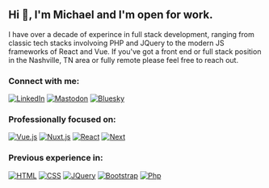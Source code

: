 ## Hi 👋, I'm Michael and I'm open for work.

I have over a decade of experince in full stack development, ranging from classic tech stacks involvoing PHP and JQuery to the modern JS frameworks of React and Vue. 
If you've got a front end or full stack position in the Nashville, TN area or fully remote please feel free to reach out.

### Connect with me:
[![LinkedIn][linkedin-shield]][linkedin-url]
[![Mastodon][mastodon-shield]][mastodon-url]
[![Bluesky][bluesky-shield]][bluesky-url]

### Professionally focused on:

[![Vue.js][Vue.js]][Vue-url]
[![Nuxt.js][Nuxt.js]][Nuxt-url]
[![React][React.js]][React-url]
[![Next][Next.js]][Next-url]

### Previous experience in:
[![HTML][HTML]][Html-url]
[![CSS][CSS]][Css-url]
[![JQuery][JQuery.com]][JQuery-url]
[![Bootstrap][Bootstrap.com]][Bootstrap-url]
[![Php][Php]][Php-url]

<!--
**michaelbelcher/michaelbelcher** is a ✨ _special_ ✨ repository because its `README.md` (this file) appears on your GitHub profile.

Here are some ideas to get you started:

- 🔭 I’m currently working on ...
- 🌱 I’m currently learning ...
- 👯 I’m looking to collaborate on ...
- 🤔 I’m looking for help with ...
- 💬 Ask me about ...
- 📫 How to reach me: ...
- 😄 Pronouns: ...
- ⚡ Fun fact: ...
-->
[contributors-shield]: https://img.shields.io/github/contributors/github_username/repo_name.svg?style=for-the-badge
[contributors-url]: https://github.com/github_username/repo_name/graphs/contributors
[forks-shield]: https://img.shields.io/github/forks/github_username/repo_name.svg?style=for-the-badge
[forks-url]: https://github.com/github_username/repo_name/network/members
[stars-shield]: https://img.shields.io/github/stars/github_username/repo_name.svg?style=for-the-badge
[stars-url]: https://github.com/github_username/repo_name/stargazers
[issues-shield]: https://img.shields.io/github/issues/github_username/repo_name.svg?style=for-the-badge
[issues-url]: https://github.com/github_username/repo_name/issues
[license-shield]: https://img.shields.io/github/license/github_username/repo_name.svg?style=for-the-badge
[license-url]: https://github.com/github_username/repo_name/blob/master/LICENSE.txt
[linkedin-shield]: https://img.shields.io/badge/-LinkedIn-black.svg?style=for-the-badge&logo=linkedin&colorB=0072b1
[linkedin-url]: https://www.linkedin.com/in/michaelbelcher/
[mastodon-shield]: https://img.shields.io/badge/-Mastodon-black.svg?style=for-the-badge&logo=mastodon&colorB=313144
[mastodon-url]: https://mastodon.xyz/@belcher/
[bluesky-shield]: https://img.shields.io/badge/-Bluesky-black.svg?style=for-the-badge&logo=bluesky&colorB=003eaa
[bluesky-url]: https://bsky.app/profile/mbelcher.bsky.social
[product-screenshot]: images/screenshot.png
[Nuxt.js]: https://img.shields.io/badge/nuxt-00dc82?style=for-the-badge&logo=nuxt&logoColor=white
[Nuxt-url]: https://nuxt.com/
[Next.js]: https://img.shields.io/badge/next.js-000000?style=for-the-badge&logo=nextdotjs&logoColor=white
[Next-url]: https://nextjs.org/
[React.js]: https://img.shields.io/badge/React-20232A?style=for-the-badge&logo=react&logoColor=61DAFB
[React-url]: https://reactjs.org/
[Vue.js]: https://img.shields.io/badge/Vue.js-35495E?style=for-the-badge&logo=vuedotjs&logoColor=4FC08D
[Vue-url]: https://vuejs.org/
[Angular.io]: https://img.shields.io/badge/Angular-DD0031?style=for-the-badge&logo=angular&logoColor=white
[Angular-url]: https://angular.io/
[Svelte.dev]: https://img.shields.io/badge/Svelte-4A4A55?style=for-the-badge&logo=svelte&logoColor=FF3E00
[Svelte-url]: https://svelte.dev/
[Laravel.com]: https://img.shields.io/badge/Laravel-FF2D20?style=for-the-badge&logo=laravel&logoColor=white
[Laravel-url]: https://laravel.com
[Bootstrap.com]: https://img.shields.io/badge/Bootstrap-563D7C?style=for-the-badge&logo=bootstrap&logoColor=white
[Bootstrap-url]: https://getbootstrap.com
[JQuery.com]: https://img.shields.io/badge/jQuery-0769AD?style=for-the-badge&logo=jquery&logoColor=white
[JQuery-url]: https://jquery.com 
[PHP]: https://img.shields.io/badge/php-4f5b93?style=for-the-badge&logo=php&logoColor=white
[Php-url]: https://www.php.net/
[CSS]: https://img.shields.io/badge/CSS-2965ee?style=for-the-badge&logo=css&logoColor=white
[Css-url]: https://www.w3.org/Style/CSS/Overview.en.html
[HTML]: https://img.shields.io/badge/html5-f36519?style=for-the-badge&logo=html5&logoColor=white
[Html-url]: https://html.spec.whatwg.org/multipage/
